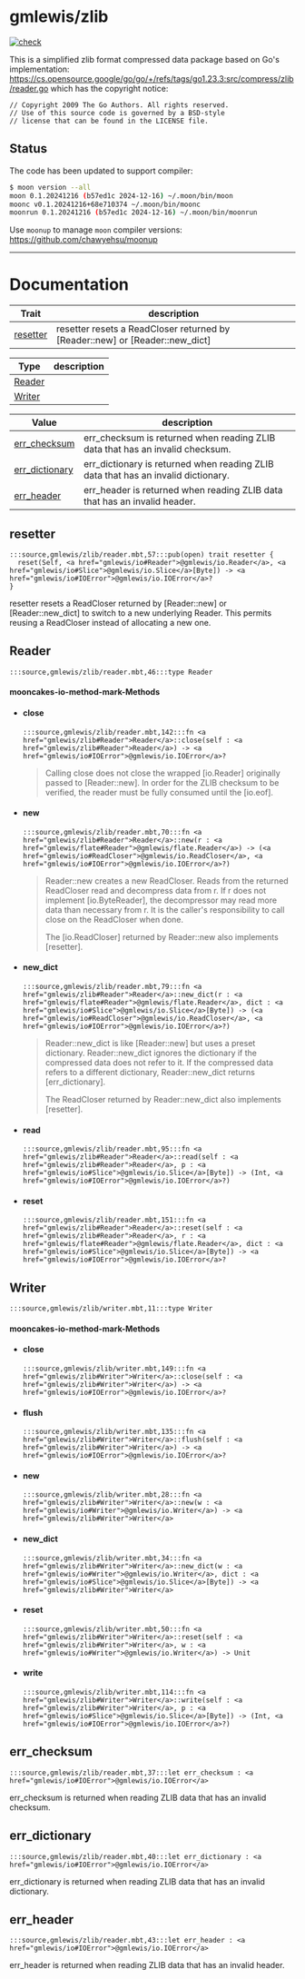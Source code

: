 # gmlewis/zlib
[![check](https://github.com/gmlewis/moonbit-zlib/actions/workflows/check.yml/badge.svg)](https://github.com/gmlewis/moonbit-zlib/actions/workflows/check.yml)

This is a simplified zlib format compressed data package based on Go's implementation:
https://cs.opensource.google/go/go/+/refs/tags/go1.23.3:src/compress/zlib/reader.go
which has the copyright notice:

```
// Copyright 2009 The Go Authors. All rights reserved.
// Use of this source code is governed by a BSD-style
// license that can be found in the LICENSE file.
```

## Status

The code has been updated to support compiler:

```bash
$ moon version --all
moon 0.1.20241216 (b57ed1c 2024-12-16) ~/.moon/bin/moon
moonc v0.1.20241216+68e710374 ~/.moon/bin/moonc
moonrun 0.1.20241216 (b57ed1c 2024-12-16) ~/.moon/bin/moonrun
```

Use `moonup` to manage `moon` compiler versions:
https://github.com/chawyehsu/moonup

---
# Documentation
|Trait|description|
|---|---|
|[resetter](#resetter)| resetter resets a ReadCloser returned by \[Reader::new\] or \[Reader::new\_dict\]|

|Type|description|
|---|---|
|[Reader](#Reader)||
|[Writer](#Writer)||

|Value|description|
|---|---|
|[err\_checksum](#err_checksum)| err\_checksum is returned when reading ZLIB data that has an invalid checksum.|
|[err\_dictionary](#err_dictionary)| err\_dictionary is returned when reading ZLIB data that has an invalid dictionary.|
|[err\_header](#err_header)| err\_header is returned when reading ZLIB data that has an invalid header.|

## resetter

```moonbit
:::source,gmlewis/zlib/reader.mbt,57:::pub(open) trait resetter {
  reset(Self, <a href="gmlewis/io#Reader">@gmlewis/io.Reader</a>, <a href="gmlewis/io#Slice">@gmlewis/io.Slice</a>[Byte]) -> <a href="gmlewis/io#IOError">@gmlewis/io.IOError</a>?
}
```
 resetter resets a ReadCloser returned by \[Reader::new\] or \[Reader::new\_dict\]
to switch to a new underlying Reader. This permits reusing a ReadCloser
instead of allocating a new one.

## Reader

```moonbit
:::source,gmlewis/zlib/reader.mbt,46:::type Reader
```


#### mooncakes-io-method-mark-Methods
- #### close
  ```moonbit
  :::source,gmlewis/zlib/reader.mbt,142:::fn <a href="gmlewis/zlib#Reader">Reader</a>::close(self : <a href="gmlewis/zlib#Reader">Reader</a>) -> <a href="gmlewis/io#IOError">@gmlewis/io.IOError</a>?
  ```
  >  Calling close does not close the wrapped \[io.Reader\] originally passed to \[Reader::new\].
  > In order for the ZLIB checksum to be verified, the reader must be
  > fully consumed until the \[io.eof\].
- #### new
  ```moonbit
  :::source,gmlewis/zlib/reader.mbt,70:::fn <a href="gmlewis/zlib#Reader">Reader</a>::new(r : <a href="gmlewis/flate#Reader">@gmlewis/flate.Reader</a>) -> (<a href="gmlewis/io#ReadCloser">@gmlewis/io.ReadCloser</a>, <a href="gmlewis/io#IOError">@gmlewis/io.IOError</a>?)
  ```
  >  Reader::new creates a new ReadCloser.
  > Reads from the returned ReadCloser read and decompress data from r.
  > If r does not implement \[io.ByteReader\], the decompressor may read more
  > data than necessary from r.
  > It is the caller's responsibility to call close on the ReadCloser when done.
  > 
  >  The \[io.ReadCloser\] returned by Reader::new also implements \[resetter\].
- #### new\_dict
  ```moonbit
  :::source,gmlewis/zlib/reader.mbt,79:::fn <a href="gmlewis/zlib#Reader">Reader</a>::new_dict(r : <a href="gmlewis/flate#Reader">@gmlewis/flate.Reader</a>, dict : <a href="gmlewis/io#Slice">@gmlewis/io.Slice</a>[Byte]) -> (<a href="gmlewis/io#ReadCloser">@gmlewis/io.ReadCloser</a>, <a href="gmlewis/io#IOError">@gmlewis/io.IOError</a>?)
  ```
  >  Reader::new\_dict is like \[Reader::new\] but uses a preset dictionary.
  > Reader::new\_dict ignores the dictionary if the compressed data does not refer to it.
  > If the compressed data refers to a different dictionary, Reader::new\_dict returns \[err\_dictionary\].
  > 
  >  The ReadCloser returned by Reader::new\_dict also implements \[resetter\].
- #### read
  ```moonbit
  :::source,gmlewis/zlib/reader.mbt,95:::fn <a href="gmlewis/zlib#Reader">Reader</a>::read(self : <a href="gmlewis/zlib#Reader">Reader</a>, p : <a href="gmlewis/io#Slice">@gmlewis/io.Slice</a>[Byte]) -> (Int, <a href="gmlewis/io#IOError">@gmlewis/io.IOError</a>?)
  ```
  > 
- #### reset
  ```moonbit
  :::source,gmlewis/zlib/reader.mbt,151:::fn <a href="gmlewis/zlib#Reader">Reader</a>::reset(self : <a href="gmlewis/zlib#Reader">Reader</a>, r : <a href="gmlewis/flate#Reader">@gmlewis/flate.Reader</a>, dict : <a href="gmlewis/io#Slice">@gmlewis/io.Slice</a>[Byte]) -> <a href="gmlewis/io#IOError">@gmlewis/io.IOError</a>?
  ```
  > 

## Writer

```moonbit
:::source,gmlewis/zlib/writer.mbt,11:::type Writer
```


#### mooncakes-io-method-mark-Methods
- #### close
  ```moonbit
  :::source,gmlewis/zlib/writer.mbt,149:::fn <a href="gmlewis/zlib#Writer">Writer</a>::close(self : <a href="gmlewis/zlib#Writer">Writer</a>) -> <a href="gmlewis/io#IOError">@gmlewis/io.IOError</a>?
  ```
  > 
- #### flush
  ```moonbit
  :::source,gmlewis/zlib/writer.mbt,135:::fn <a href="gmlewis/zlib#Writer">Writer</a>::flush(self : <a href="gmlewis/zlib#Writer">Writer</a>) -> <a href="gmlewis/io#IOError">@gmlewis/io.IOError</a>?
  ```
  > 
- #### new
  ```moonbit
  :::source,gmlewis/zlib/writer.mbt,28:::fn <a href="gmlewis/zlib#Writer">Writer</a>::new(w : <a href="gmlewis/io#Writer">@gmlewis/io.Writer</a>) -> <a href="gmlewis/zlib#Writer">Writer</a>
  ```
  > 
- #### new\_dict
  ```moonbit
  :::source,gmlewis/zlib/writer.mbt,34:::fn <a href="gmlewis/zlib#Writer">Writer</a>::new_dict(w : <a href="gmlewis/io#Writer">@gmlewis/io.Writer</a>, dict : <a href="gmlewis/io#Slice">@gmlewis/io.Slice</a>[Byte]) -> <a href="gmlewis/zlib#Writer">Writer</a>
  ```
  > 
- #### reset
  ```moonbit
  :::source,gmlewis/zlib/writer.mbt,50:::fn <a href="gmlewis/zlib#Writer">Writer</a>::reset(self : <a href="gmlewis/zlib#Writer">Writer</a>, w : <a href="gmlewis/io#Writer">@gmlewis/io.Writer</a>) -> Unit
  ```
  > 
- #### write
  ```moonbit
  :::source,gmlewis/zlib/writer.mbt,114:::fn <a href="gmlewis/zlib#Writer">Writer</a>::write(self : <a href="gmlewis/zlib#Writer">Writer</a>, p : <a href="gmlewis/io#Slice">@gmlewis/io.Slice</a>[Byte]) -> (Int, <a href="gmlewis/io#IOError">@gmlewis/io.IOError</a>?)
  ```
  > 

## err\_checksum

```moonbit
:::source,gmlewis/zlib/reader.mbt,37:::let err_checksum : <a href="gmlewis/io#IOError">@gmlewis/io.IOError</a>
```
 err\_checksum is returned when reading ZLIB data that has an invalid checksum.

## err\_dictionary

```moonbit
:::source,gmlewis/zlib/reader.mbt,40:::let err_dictionary : <a href="gmlewis/io#IOError">@gmlewis/io.IOError</a>
```
 err\_dictionary is returned when reading ZLIB data that has an invalid dictionary.

## err\_header

```moonbit
:::source,gmlewis/zlib/reader.mbt,43:::let err_header : <a href="gmlewis/io#IOError">@gmlewis/io.IOError</a>
```
 err\_header is returned when reading ZLIB data that has an invalid header.
